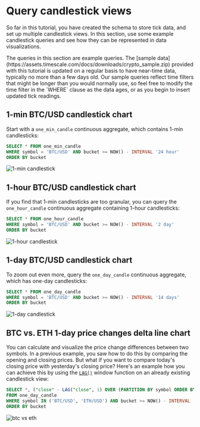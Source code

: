 # Query candlestick views
So far in this tutorial, you have created the schema to store tick data,
and set up multiple candlestick views. In this section, use some 
example candlestick queries and see how they can be represented in data visualizations.

<highlight type="note">
The queries in this section are example queries. The [sample data](https://assets.timescale.com/docs/downloads/crypto_sample.zip)
provided with this tutorial is updated on a regular basis to have near-time
data, typically no more than a few days old. Our sample queries reflect time
filters that might be longer than you would normally use, so feel free to
modify the time filter in the `WHERE` clause as the data ages, or as you begin
to insert updated tick readings. 
</highlight>

## 1-min BTC/USD candlestick chart
Start with a `one_min_candle` continuous aggregate, which contains
1-min candlesticks:
```sql
SELECT * FROM one_min_candle
WHERE symbol = 'BTC/USD' AND bucket >= NOW() - INTERVAL '24 hour'
ORDER BY bucket
```

![1-min candlestick](https://s3.amazonaws.com/assets.timescale.com/docs/images/tutorials/candlestick/one_min.png)

## 1-hour BTC/USD candlestick chart
If you find that 1-min candlesticks are too granular, you can query the 
`one_hour_candle` continuous aggregate containing 1-hour candlesticks:
```sql
SELECT * FROM one_hour_candle
WHERE symbol = 'BTC/USD' AND bucket >= NOW() - INTERVAL '2 day'
ORDER BY bucket
```

![1-hour candlestick](https://s3.amazonaws.com/assets.timescale.com/docs/images/tutorials/candlestick/one_hour.png)

## 1-day BTC/USD candlestick chart
To zoom out even more, query the `one_day_candle` 
continuous aggregate, which has one-day candlesticks:
```sql
SELECT * FROM one_day_candle
WHERE symbol = 'BTC/USD' AND bucket >= NOW() - INTERVAL '14 days'
ORDER BY bucket
```

![1-day candlestick](https://s3.amazonaws.com/assets.timescale.com/docs/images/tutorials/candlestick/one_day.png)

## BTC vs. ETH 1-day price changes delta line chart
You can calculate and visualize the price change differences between
two symbols. In a previous example, you saw how to do this by comparing the
opening and closing prices. But what if you want to compare today's closing
price with yesterday's closing price? Here's an example how you can achieve
this by using the [`LAG()`][lag] window function on an already existing
candlestick view:
```sql
SELECT *, ("close" - LAG("close", 1) OVER (PARTITION BY symbol ORDER BY bucket)) / "close" AS change_pct
FROM one_day_candle
WHERE symbol IN ('BTC/USD', 'ETH/USD') AND bucket >= NOW() - INTERVAL '14 days'
ORDER BY bucket
```


![btc vs eth](https://s3.amazonaws.com/assets.timescale.com/docs/images/tutorials/candlestick/pct_change.png)


[lag]: https://www.postgresqltutorial.com/postgresql-lag-function/
[sample-download]: https://assets.timescale.com/docs/downloads/crypto_sample.zip